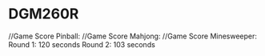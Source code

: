 # DGM260R
//Game Score Pinball:
//Game Score Mahjong:
//Game Score Minesweeper: Round 1: 120 seconds Round 2: 103 seconds
